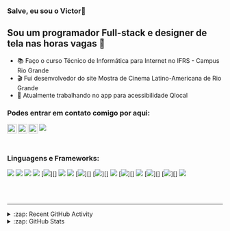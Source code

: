 ### Salve, eu sou o Victor👋

## Sou um programador Full-stack e designer de tela nas horas vagas 🤣

- 📚 Faço o curso Técnico de Informática para Internet no IFRS - Campus Rio Grande
- 🎬 Fui desenvolvedor do site Mostra de Cinema Latino-Americana de Rio Grande
- 🦽 Atualmente trabalhando no app para acessibilidade Qlocal

### Podes entrar em contato comigo por aqui:

[<img src="https://img.shields.io/badge/Gmail-D14836?style=for-the-badge&logo=gmail&logoColor=white" />][email]
[<img align="left" alt="codeSTACKr | Instagram" width="22px" src="https://cdn-icons-png.flaticon.com/512/174/174855.png" />][instagram]
[<img align="left" alt="codeSTACKr | Twitter" width="22px" src="https://toppng.com/uploads/preview/circle-twitter-logo-png-11536001225vm30ml2dw2.png" />][twitter]
[<img align="left" alt="codeSTACKr | LinkedIn" width="22px" src="https://cdn-icons-png.flaticon.com/512/174/174857.png" />][linkedin]

<br />

### Linguagens e Frameworks:


[<img src="https://img.shields.io/badge/react_native-%2320232a.svg?style=for-the-badge&logo=react&logoColor=%2361DAFB" />][reactnative]
[<img src="https://img.shields.io/badge/react-%2320232a.svg?style=for-the-badge&logo=react&logoColor=%2361DAFB" />][react]
[<img src="https://img.shields.io/badge/javascript-%23323330.svg?style=for-the-badge&logo=javascript&logoColor=%23F7DF1E" />][js]
[<img src="https://img.shields.io/badge/node.js-6DA55F?style=for-the-badge&logo=node.js&logoColor=white" />][node]
[<img src="https://img.shields.io/badge/expo-1C1E24?style=for-the-badge&logo=expo&logoColor=#D04A37" />][]
[<img src="https://img.shields.io/badge/php-%23777BB4.svg?style=for-the-badge&logo=php&logoColor=white" />][php]
[<img src="https://img.shields.io/badge/mysql-%2300f.svg?style=for-the-badge&logo=mysql&logoColor=white" />][mysql]
[<img src="https://img.shields.io/badge/postgres-%23316192.svg?style=for-the-badge&logo=postgresql&logoColor=white" />][]
[<img src="https://img.shields.io/badge/sqlite-%2307405e.svg?style=for-the-badge&logo=sqlite&logoColor=white" />][]
[<img src="https://img.shields.io/badge/html5-%23E34F26.svg?style=for-the-badge&logo=html5&logoColor=white" />][html5]
[<img src="https://img.shields.io/badge/Pug-FFF?style=for-the-badge&logo=pug&logoColor=A86454" />][]
[<img src="https://img.shields.io/badge/css3-%231572B6.svg?style=for-the-badge&logo=css3&logoColor=white" />][css]
[<img src="https://img.shields.io/badge/Insomnia-black?style=for-the-badge&logo=insomnia&logoColor=5849BE" />][]
[<img src="https://img.shields.io/badge/figma-%23F24E1E.svg?style=for-the-badge&logo=figma&logoColor=white" />][]
[<img src="https://img.shields.io/badge/git-%23F05033.svg?style=for-the-badge&logo=git&logoColor=white" />][git]

<br />
<br />

---

<details>
  <summary>:zap: Recent GitHub Activity</summary>
  
<!--START_SECTION:activity-->
1. 🗣 Commented on [#2](https://github.com/codeSTACKr/portfolio-sass/issues/2) in [codeSTACKr/portfolio-sass](https://github.com/codeSTACKr/portfolio-sass)
2. ❗️ Closed issue [#2](https://github.com/codeSTACKr/portfolio-sass/issues/2) in [codeSTACKr/portfolio-sass](https://github.com/codeSTACKr/portfolio-sass)
3. ❌ Closed PR [#11](https://github.com/codeSTACKr/free-developer-resources/pull/11) in [codeSTACKr/free-developer-resources](https://github.com/codeSTACKr/free-developer-resources)
4. 🗣 Commented on [#11](https://github.com/codeSTACKr/free-developer-resources/issues/11) in [codeSTACKr/free-developer-resources](https://github.com/codeSTACKr/free-developer-resources)
5. 🎉 Merged PR [#10](https://github.com/codeSTACKr/free-developer-resources/pull/10) in [codeSTACKr/free-developer-resources](https://github.com/codeSTACKr/free-developer-resources)
<!--END_SECTION:activity-->

</details>

<details>
  <summary>:zap: GitHub Stats</summary>

  <img align="left" alt="codeSTACKr's GitHub Stats" src="https://github-readme-stats.codestackr.vercel.app/api?username=codeSTACKr&show_icons=true&hide_border=true" />

</details>

[email]: mailto:victortavamaral@gmail.com
[twitter]: https://twitter.com/VictorA97622430
[instagram]: https://www.instagram.com/victortamaral/
[linkedin]: https://www.linkedin.com/in/victor-tavares-do-amaral-621376208/

[js]: https://github.com/VictorAmaral22/POO_Js
[node]: https://github.com/VictorAmaral22/nodejs-studies
[css]: https://github.com/VictorAmaral22/HTML-CSS
[html5]: https://github.com/VictorAmaral22/HTML-CSS
[react]: https://github.com/VictorAmaral22/reactJs
[reactnative]: https://github.com/VictorAmaral22/ReactNative
[sql]: https://github.com/VictorAmaral22/MySQL
[mysql]: https://github.com/VictorAmaral22/MySQL
<!-- [postgres]: https://www.youtube.com/playlist?list=PLkwxH9e_vrAK4TdffpxKY3QGyHCpxFcQ0 -->
[php]: https://github.com/VictorAmaral22/php-nodestudio
[rest]: https://github.com/VictorAmaral22/REST-API
[git]: https://github.com/VictorAmaral22/Git-cheats
